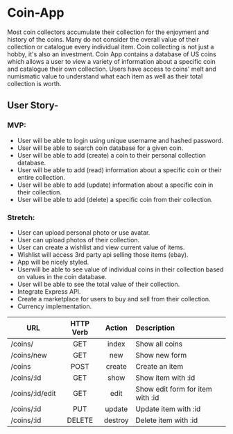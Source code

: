 # Coin-App

Most coin collectors accumulate their collection for the enjoyment and history of the coins.  Many do not consider the overall value of their collection or catalogue every individual item.  Coin collecting is not just a hobby, it's also an investment.  Coin App contains a database of US coins which allows a user to view a variety of information about a specific coin and catalogue their own collection.  Users have access to coins' melt and numismatic value to understand what each item as well as their total collection is worth.

## User Story-
### MVP:
  * User will be able to login using unique username and hashed password.
  * User will be able to search coin database for a given coin.
  * User will be able to add (create) a coin to their personal collection database.
  * User will be able to add (read) information about a specific coin or their entire collection.
  * User will be able to add (update) information about a specific coin in their collection.
  * User will be able to add (delete) a specific coin from their collection.

### Stretch:
  * User can upload personal photo or use avatar.
  * User can upload photos of their collection.
  * User can create a wishlist and view current value of items.
  * Wishlist will access 3rd party api selling those items (ebay).
  * App will be nicely styled.
  * Userwill be able to see value of individual coins in their collection based on values in the coin database.
  * User will be able to see the total value of their collection.
  * Integrate Express API.
  * Create a marketplace for users to buy and sell from their collection.
  * Currency implementation.

|URL        | HTTP Verb | Action | Description       |
|-----------|:---------:|:------:|:------------------|
|/coins/    | GET       | index  | Show all coins    |
|/coins/new | GET       | new    | Show new form     |
|/coins     | POST      | create | Create an item    |
|/coins/:id | GET       | show   | Show item with :id|
|/coins/:id/edit| GET   | edit   | Show edit form for item with :id|
|/coins/:id | PUT     | update | Update item with :id |
|/coins/:id | DELETE    | destroy| Delete item with :id|
